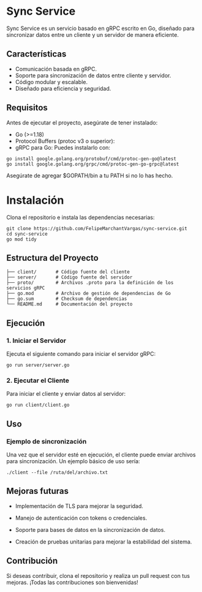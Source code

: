 # Sync Service

Sync Service es un servicio basado en gRPC escrito en Go, diseñado para sincronizar datos entre un cliente y un servidor de manera eficiente.

## Características

- Comunicación basada en gRPC.
- Soporte para sincronización de datos entre cliente y servidor.
- Código modular y escalable.
- Diseñado para eficiencia y seguridad.

## Requisitos

Antes de ejecutar el proyecto, asegúrate de tener instalado:

- Go (>=1.18)
- Protocol Buffers (protoc v3 o superior):
- gRPC para Go: Puedes instalarlo con:

```
go install google.golang.org/protobuf/cmd/protoc-gen-go@latest
go install google.golang.org/grpc/cmd/protoc-gen-go-grpc@latest
```

Asegúrate de agregar $GOPATH/bin a tu PATH si no lo has hecho.

# Instalación

Clona el repositorio e instala las dependencias necesarias:

```
git clone https://github.com/FelipeMarchantVargas/sync-service.git
cd sync-service
go mod tidy
```

## Estructura del Proyecto

```
├── client/       # Código fuente del cliente
├── server/       # Código fuente del servidor
├── proto/        # Archivos .proto para la definición de los servicios gRPC
├── go.mod        # Archivo de gestión de dependencias de Go
├── go.sum        # Checksum de dependencias
└── README.md     # Documentación del proyecto
```

## Ejecución

### 1. Iniciar el Servidor

Ejecuta el siguiente comando para iniciar el servidor gRPC:

```
go run server/server.go
```

### 2. Ejecutar el Cliente

Para iniciar el cliente y enviar datos al servidor:

```
go run client/client.go
```

## Uso

### Ejemplo de sincronización

Una vez que el servidor esté en ejecución, el cliente puede enviar archivos para sincronización. Un ejemplo básico de uso sería:

```
./client --file /ruta/del/archivo.txt
```

## Mejoras futuras

- Implementación de TLS para mejorar la seguridad.

- Manejo de autenticación con tokens o credenciales.

- Soporte para bases de datos en la sincronización de datos.

- Creación de pruebas unitarias para mejorar la estabilidad del sistema.

## Contribución

Si deseas contribuir, clona el repositorio y realiza un pull request con tus mejoras. ¡Todas las contribuciones son bienvenidas!
